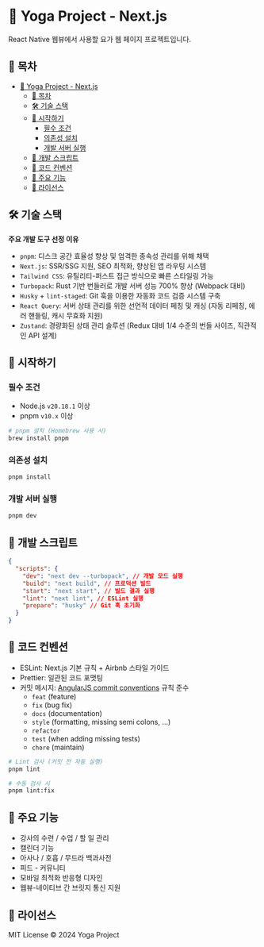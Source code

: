 # 🧘 Yoga Project - Next.js

React Native 웹뷰에서 사용할 요가 웹 페이지 프로젝트입니다.

## 📌 목차

- [🧘 Yoga Project - Next.js](#-yoga-project---nextjs)
  - [📌 목차](#-목차)
  - [🛠 기술 스택](#-기술-스택)
  - [🚀 시작하기](#-시작하기)
    - [필수 조건](#필수-조건)
    - [의존성 설치](#의존성-설치)
    - [개발 서버 실행](#개발-서버-실행)
  - [📜 개발 스크립트](#-개발-스크립트)
  - [📐 코드 컨벤션](#-코드-컨벤션)
  - [🌟 주요 기능](#-주요-기능)
  - [📄 라이선스](#-라이선스)

## 🛠 기술 스택

**주요 개발 도구 선정 이유**

- `pnpm`: 디스크 공간 효율성 향상 및 엄격한 종속성 관리를 위해 채택
- `Next.js`: SSR/SSG 지원, SEO 최적화, 향상된 앱 라우팅 시스템
- `Tailwind CSS`: 유틸리티-퍼스트 접근 방식으로 빠른 스타일링 가능
- `Turbopack`: Rust 기반 번들러로 개발 서버 성능 700% 향상 (Webpack 대비)
- `Husky` + `lint-staged`: Git 훅을 이용한 자동화 코드 검증 시스템 구축
- `React Query`: 서버 상태 관리를 위한 선언적 데이터 페칭 및 캐싱 (자동 리페칭, 에러 핸들링, 캐시 무효화 지원)
- `Zustand`: 경량화된 상태 관리 솔루션 (Redux 대비 1/4 수준의 번들 사이즈, 직관적인 API 설계)

## 🚀 시작하기

### 필수 조건

- Node.js `v20.18.1` 이상
- pnpm `v10.x` 이상

```zsh
# pnpm 설치 (Homebrew 사용 시)
brew install pnpm
```

### 의존성 설치

```zsh
pnpm install
```

### 개발 서버 실행

```zsh
pnpm dev
```

## 📜 개발 스크립트

```json
{
  "scripts": {
    "dev": "next dev --turbopack", // 개발 모드 실행
    "build": "next build", // 프로덕션 빌드
    "start": "next start", // 빌드 결과 실행
    "lint": "next lint", // ESLint 실행
    "prepare": "husky" // Git 훅 초기화
  }
}
```

## 📐 코드 컨벤션

- ESLint: Next.js 기본 규칙 + Airbnb 스타일 가이드
- Prettier: 일관된 코드 포맷팅
- 커밋 메시지: [AngularJS commit conventions](https://gist.github.com/stephenparish/9941e89d80e2bc58a153#file-commit-md) 규칙 준수
  - `feat` (feature)
  - `fix` (bug fix)
  - `docs` (documentation)
  - `style` (formatting, missing semi colons, …)
  - `refactor`
  - `test` (when adding missing tests)
  - `chore` (maintain)

```zsh
# Lint 검사 (커밋 전 자동 실행)
pnpm lint

# 수동 검사 시
pnpm lint:fix
```

## 🌟 주요 기능

- 강사의 수련 / 수업 / 할 일 관리
- 캘린더 기능
- 아사나 / 호흡 / 무드라 백과사전
- 피드 - 커뮤니티
- 모바일 최적화 반응형 디자인
- 웹뷰-네이티브 간 브릿지 통신 지원

## 📄 라이선스

MIT License © 2024 Yoga Project
